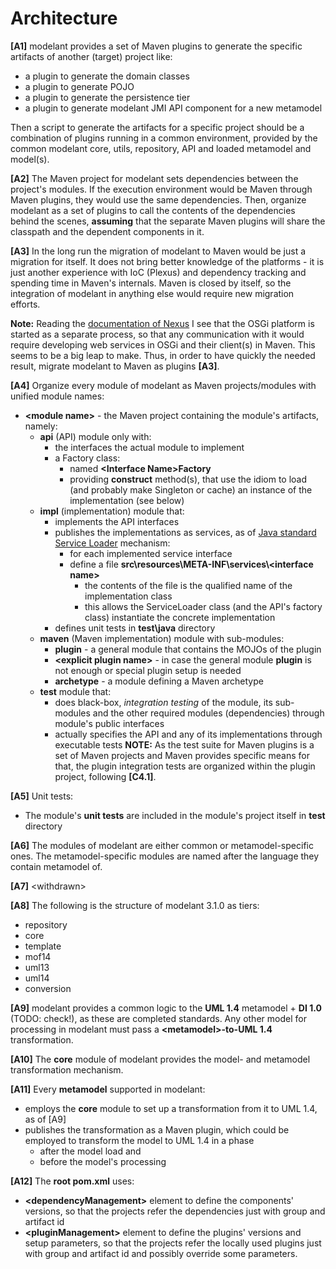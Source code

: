 Architecture
============

**\[A1\]** modelant provides a set of Maven plugins to generate the specific artifacts of another (target) project like:

  * a plugin to generate the domain classes
  * a plugin to generate POJO
  * a plugin to generate the persistence tier
  * a plugin to generate modelant JMI API component for a new metamodel

Then a script to generate the artifacts for a specific project should be a combination of plugins running in a common environment, provided by the common modelant core, utils, repository, API and loaded metamodel and model(s).

**\[A2\]** The Maven project for modelant sets dependencies between the project's modules. If the execution environment would be Maven through Maven plugins, they would use the same dependencies. Then, organize modelant as a set of plugins to call the contents of the dependencies behind the scenes, **assuming** that the separate Maven plugins will share the classpath and the dependent components in it.

**\[A3\]** In the long run the migration of modelant to Maven would be just a migration for itself. It does not bring better knowledge of the platforms - it is just another experience with IoC (Plexus) and dependency tracking and spending time in Maven's internals. Maven is closed by itself, so the integration of modelant in anything else would require new migration efforts. 

**Note:**
    Reading the [documentation of Nexus](https://books.sonatype.com/mcookbook/reference/index.html) I see that the OSGi platform is started as a separate process, so that any communication with it would require developing web services in OSGi and their client(s) in Maven. This seems to be a big leap to make. Thus, in order to have quickly the needed result, migrate modelant to Maven as plugins **\[A3\]**.

**\[A4\]** Organize every module of modelant as Maven projects/modules with unified module names:

  * **&lt;module name&gt;** - the Maven project containing the module's artifacts, namely:
    * **api** (API) module only with:
        * the interfaces the actual module to implement
        * a Factory class:
            * named **&lt;Interface Name&gt;Factory**
            * providing **construct** method(s), that use the idiom to load (and probably make Singleton or cache) an instance of the implementation (see below)
    * **impl** (implementation) module that:
        * implements the API interfaces
        * publishes the implementations as services, as of [Java standard Service Loader](https://docs.oracle.com/javase/6/docs/api/java/util/ServiceLoader.html) mechanism:
            * for each implemented service interface 
            * define a file **src\resources\META-INF\services\\&lt;interface name&gt;**
                * the contents of the file is the qualified name of the implementation class
                * this allows the ServiceLoader class (and the API's factory class) instantiate the concrete implementation
        * defines unit tests in **test\java** directory
    * **maven** (Maven implementation) module with sub-modules:
        * **plugin** - a general module that contains the MOJOs of the plugin 
        * **&lt;explicit plugin name&gt;** - in case the general module **plugin** is not enough or special plugin setup is needed
        * **archetype** - a module defining a Maven archetype
    * **test** module that:
        * does black-box, *integration testing* of the module, its sub-modules and the other required modules (dependencies) through module's public interfaces
        * actually specifies the API and any of its implementations through executable tests
          **NOTE:** As the test suite for Maven plugins is a set of Maven projects and Maven provides specific means for that, the plugin integration tests are organized within the plugin project, following **\[C4.1\]**.

**\[A5\]** Unit tests: 

  * The module's **unit tests** are included in the module's project itself in **test** directory

**\[A6\]** The modules of modelant are either common or metamodel-specific ones. The metamodel-specific modules are named after the language they contain metamodel of.

**\[A7\]** &lt;withdrawn&gt;

**\[A8\]** The following is the structure of modelant 3.1.0 as tiers:

  * repository
  * core
  * template
  * mof14
  * uml13 
  * uml14
  * conversion

**\[A9\]** modelant provides a common logic to the **UML 1.4** metamodel + **DI 1.0** (TODO: check!), as these are completed standards. Any other model for processing in modelant must pass a **&lt;metamodel&gt;-to-UML 1.4** transformation.

**\[A10\]** The **core** module of modelant provides the model- and metamodel transformation mechanism. 

**\[A11\]** Every **metamodel** supported in modelant:

  * employs the **core** module to set up a transformation from it to UML 1.4, as of \[A9\]
  * publishes the transformation as a Maven plugin, which could be employed to transform the model to UML 1.4 in a phase 
      * after the model load
        and
      * before the model's processing

**\[A12\]** The **root pom.xml** uses:

  * **&lt;dependencyManagement&gt;** element to define the components' versions, so that the projects refer the dependencies just with group and artifact id
  * **&lt;pluginManagement&gt;** element to define the plugins' versions and setup parameters, so that the projects refer the locally used plugins just with group and artifact id and possibly override some parameters.